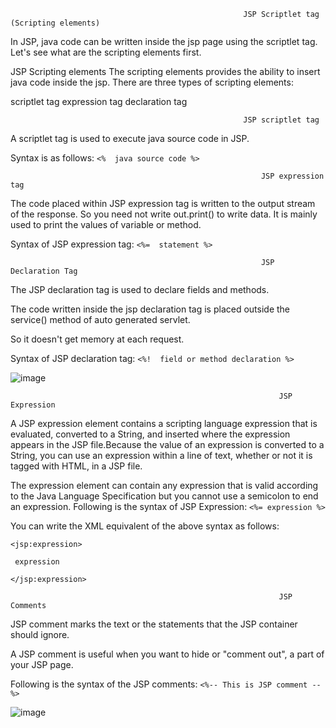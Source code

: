                                                         JSP Scriptlet tag (Scripting elements)

In JSP, java code can be written inside the jsp page using the scriptlet tag. Let's see what are the scripting elements first.

JSP Scripting elements
The scripting elements provides the ability to insert java code inside the jsp. There are three types of scripting elements:

scriptlet tag
expression tag
declaration tag

                                                        JSP scriptlet tag
                                                        
A scriptlet tag is used to execute java source code in JSP. 

Syntax is as follows: ``` <%  java source code %>  ```

                                                            JSP expression tag

The code placed within JSP expression tag is written to the output stream of the response. So you need not write out.print() to write data. It is mainly used to print the values of variable or method.

Syntax of JSP expression tag: ``` <%=  statement %>  ```

                                                            JSP Declaration Tag
The JSP declaration tag is used to declare fields and methods.

The code written inside the jsp declaration tag is placed outside the service() method of auto generated servlet.

So it doesn't get memory at each request.

Syntax of JSP declaration tag: ``` <%!  field or method declaration %>  ```

![image](https://github.com/shardapatil/Sharda/assets/53011896/4b125c97-8821-456d-a08e-4746e22df1fa)

                                                                JSP Expression
                                                                
A JSP expression element contains a scripting language expression that is evaluated, converted to a String, and inserted where the expression appears in the JSP file.Because the value of an expression is converted to a String, you can use an expression within a line of text, whether or not it is tagged with HTML, in a JSP file.

The expression element can contain any expression that is valid according to the Java Language Specification but you cannot use a semicolon to end an expression.
Following is the syntax of JSP Expression:  ``` <%= expression %> ```

You can write the XML equivalent of the above syntax as follows:

```
<jsp:expression>

 expression
 
</jsp:expression>
```
                                                                JSP Comments
                                                                
JSP comment marks the text or the statements that the JSP container should ignore. 

A JSP comment is useful when you want to hide or "comment out", a part of your JSP page.

Following is the syntax of the JSP comments:   ``` <%-- This is JSP comment --%> ```

![image](https://github.com/shardapatil/Sharda/assets/53011896/2b006cc7-6490-46c5-9783-5aa9797b8d93)


